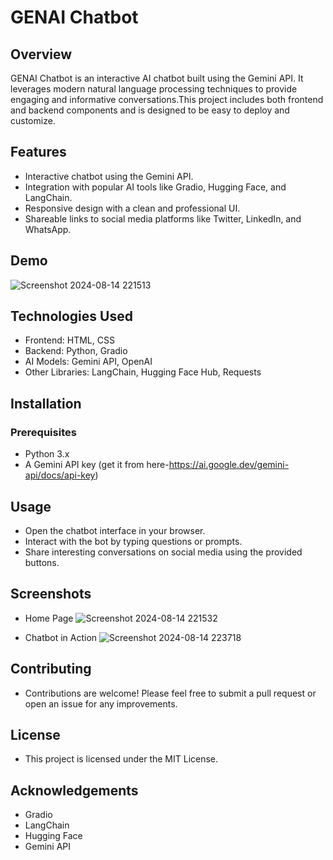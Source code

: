 # GENAI Chatbot


## Overview
GENAI Chatbot is an interactive AI chatbot built using the Gemini API. It leverages modern natural language processing techniques to provide engaging and informative conversations.This project includes both frontend and backend components and is designed to be easy to deploy and customize.

## Features
* Interactive chatbot using the Gemini API.
* Integration with popular AI tools like Gradio, Hugging Face, and LangChain.
* Responsive design with a clean and professional UI.
* Shareable links to social media platforms like Twitter, LinkedIn, and WhatsApp.

## Demo

![Screenshot 2024-08-14 221513](https://github.com/user-attachments/assets/65b05f3d-ea58-4e5f-8646-25b268aefe3d)

## Technologies Used
* Frontend: HTML, CSS
* Backend: Python, Gradio
* AI Models: Gemini API, OpenAI
* Other Libraries: LangChain, Hugging Face Hub, Requests

## Installation
### Prerequisites
* Python 3.x
* A Gemini API key (get it from here-https://ai.google.dev/gemini-api/docs/api-key)

## Usage
* Open the chatbot interface in your browser.
* Interact with the bot by typing questions or prompts.
* Share interesting conversations on social media using the provided buttons.

## Screenshots
* Home Page
![Screenshot 2024-08-14 221532](https://github.com/user-attachments/assets/ad85c969-22ab-4956-a93b-8817cb47a65b)

* Chatbot in Action
![Screenshot 2024-08-14 223718](https://github.com/user-attachments/assets/4d1a482b-13fb-425c-b6dc-808a656bfb9c)


## Contributing
* Contributions are welcome! Please feel free to submit a pull request or open an issue for any improvements.

## License
* This project is licensed under the MIT License.

## Acknowledgements
* Gradio
* LangChain
* Hugging Face
* Gemini API
